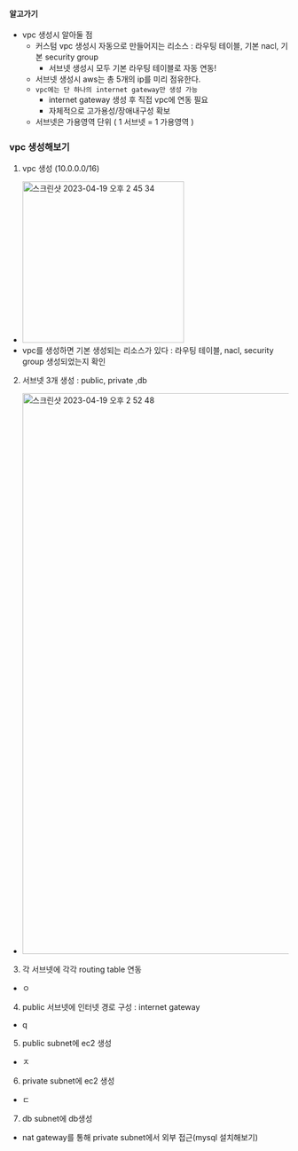 #### 알고가기
- vpc 생성시 알아둘 점
  - 커스텀 vpc 생성시 자동으로 만들어지는 리소스 : 라우팅 테이블, 기본 nacl, 기본 security group
    - 서브넷 생성시 모두 기본 라우팅 테이블로 자동 연동!
  - 서브넷 생성시 aws는 총 5개의 ip를 미리 점유한다.
  - `vpc에는 단 하나의 internet gateway만 생성 가능`
    - internet gateway 생성 후 직접 vpc에 연동 필요
    - 자체적으로 고가용성/장애내구성 확보
  - 서브넷은 가용영역 단위 ( 1 서브넷 = 1 가용영역 )

### vpc 생성해보기
1. vpc 생성 (10.0.0.0/16)
- <img width="291" alt="스크린샷 2023-04-19 오후 2 45 34" src="https://user-images.githubusercontent.com/62214428/232977929-1ef2c056-2ef8-42ca-a457-6884534ecfa3.png">
- vpc를 생성하면 기본 생성되는 리소스가 있다 : 라우팅 테이블, nacl, security group 생성되었는지 확인

2. 서브넷 3개 생성 : public, private ,db
- <img width="1011" alt="스크린샷 2023-04-19 오후 2 52 48" src="https://user-images.githubusercontent.com/62214428/232979211-49b82899-4c40-4472-9d0d-52540b707bf9.png">


3. 각 서브넷에 각각 routing table 연동
- ㅇ

4. public 서브넷에 인터넷 경로 구성 : internet gateway
- q

5. public subnet에 ec2 생성
- ㅈ

6. private subnet에 ec2 생성
- ㄷ

7. db subnet에 db생성
- nat gateway를 통해 private subnet에서 외부 접근(mysql 설치해보기)
